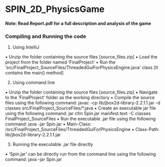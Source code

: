 # SPIN_2D_PhysicsGame

#### Note: Read Report.pdf for a full description and analysis of the game

### Compiling and Running the code

1. Using IntelliJ

▪ Unzip the folder containing the source files [source_files.zip]
▪ Load the project from the folder named ‘FinalProject’
▪ Run the ‘src/FinalProject_SourceFiles/ThreadedGuiForPhysicsEngine.java’ class [It contains the main() method]

2. Using command line

▪ Unzip the folder containing the source files [source_files.zip]
▪ Navigate to the ‘FinalProject’ folder as the working directory
▪ Compile the source files using the following command:
javac -cp lib/jbox2d-library-2.2.1.1.jar -d classes src/FinalProject_SourceFiles/*.java
▪ Create an executable jar file using the following command:
jar cfm Spin.jar manifest.text -C classes FinalProject_SourceFiles
▪ Run the executable .jar file using the following command:
java -jar Spin.jar
▪ Main-Class: /src/FinalProject_SourceFiles/ThreadedGuiForPhysicsEngine
▪ Class-Path: lib/jbox2d-library-2.2.1.1.jar

3. Running the executable .jar file directly

▪ ‘Spin.jar’ can be directly run from the command line using the following command:
java -jar Spin.jar
